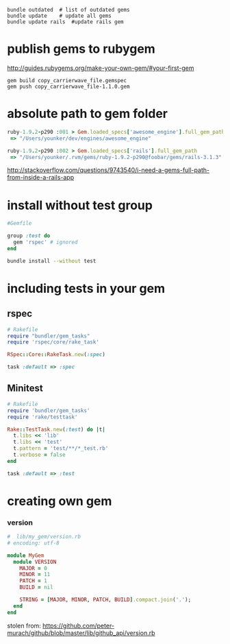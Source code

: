 ```
bundle outdated  # list of outdated gems
bundle update    # update all gems
bundle update rails  #update rails gem
```
# publish gems to rubygem

http://guides.rubygems.org/make-your-own-gem/#your-first-gem

```
gem build copy_carrierwave_file.gemspec
gem push copy_carrierwave_file-1.1.0.gem
```

# absolute path to gem folder

```ruby
ruby-1.9.2-p290 :001 > Gem.loaded_specs['awesome_engine'].full_gem_path
 => "/Users/younker/dev/engines/awesome_engine" 

ruby-1.9.2-p290 :002 > Gem.loaded_specs['rails'].full_gem_path
 => "/Users/younker/.rvm/gems/ruby-1.9.2-p290@foobar/gems/rails-3.1.3"
```

http://stackoverflow.com/questions/9743540/i-need-a-gems-full-path-from-inside-a-rails-app

# install without test group

```ruby
#Gemfile

group :test do
  gem 'rspec' # ignored
end
```


```bash
bundle install --without test
```

# including tests in your gem 

## rspec

```ruby
# Rakefile
require "bundler/gem_tasks"
require 'rspec/core/rake_task'

RSpec::Core::RakeTask.new(:spec)

task :default => :spec
```


## Minitest

```ruby
# Rakefile
require 'bundler/gem_tasks'
require 'rake/testtask'

Rake::TestTask.new(:test) do |t|
  t.libs << 'lib'
  t.libs << 'test'
  t.pattern = 'test/**/*_test.rb'
  t.verbose = false
end

task :default => :test

```


# creating own gem

### version

```ruby
#  lib/my_gem/version.rb
# encoding: utf-8

module MyGem
  module VERSION
    MAJOR = 0
    MINOR = 11
    PATCH = 1
    BUILD = nil

    STRING = [MAJOR, MINOR, PATCH, BUILD].compact.join('.');
  end
end
```

stolen from: https://github.com/peter-murach/github/blob/master/lib/github_api/version.rb

